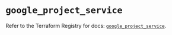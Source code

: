 # `google_project_service`

Refer to the Terraform Registry for docs: [`google_project_service`](https://registry.terraform.io/providers/hashicorp/google-beta/6.2.0/docs/resources/google_project_service).
